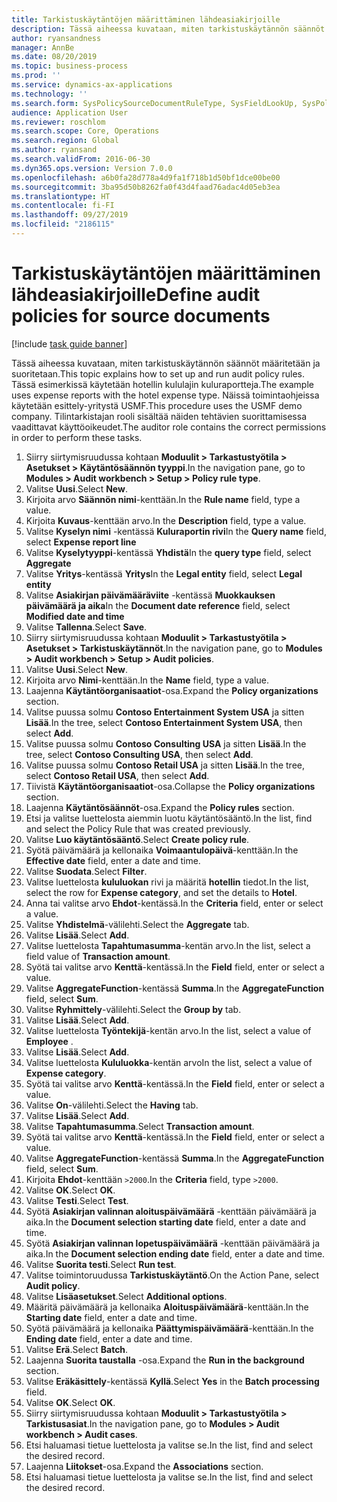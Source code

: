 ```yaml
---
title: Tarkistuskäytäntöjen määrittäminen lähdeasiakirjoille
description: Tässä aiheessa kuvataan, miten tarkistuskäytännön säännöt määritetään ja suoritetaan.
author: ryansandness
manager: AnnBe
ms.date: 08/20/2019
ms.topic: business-process
ms.prod: ''
ms.service: dynamics-ax-applications
ms.technology: ''
ms.search.form: SysPolicySourceDocumentRuleType, SysFieldLookUp, SysPolicyListPage, SysPolicy, AuditPolicyRule, SysQueryForm, SysQueryFieldLookUp, AuditPolicyDateSelection, AuditPolicyAdditionalOption, BatchJob, CaseDetail
audience: Application User
ms.reviewer: roschlom
ms.search.scope: Core, Operations
ms.search.region: Global
ms.author: ryansand
ms.search.validFrom: 2016-06-30
ms.dyn365.ops.version: Version 7.0.0
ms.openlocfilehash: a6b0fa28d778a4d9fa1f718b1d50bf1dce00be00
ms.sourcegitcommit: 3ba95d50b8262fa0f43d4faad76adac4d05eb3ea
ms.translationtype: HT
ms.contentlocale: fi-FI
ms.lasthandoff: 09/27/2019
ms.locfileid: "2186115"
---
```

# <a name="define-audit-policies-for-source-documents"></a><span data-ttu-id="cc53b-103">Tarkistuskäytäntöjen määrittäminen lähdeasiakirjoille</span><span class="sxs-lookup"><span data-stu-id="cc53b-103">Define audit policies for source documents</span></span>

[!include [task guide banner](../../includes/task-guide-banner.md)]

<span data-ttu-id="cc53b-104">Tässä aiheessa kuvataan, miten tarkistuskäytännön säännöt määritetään ja suoritetaan.</span><span class="sxs-lookup"><span data-stu-id="cc53b-104">This topic explains how to set up and run audit policy rules.</span></span> <span data-ttu-id="cc53b-105">Tässä esimerkissä käytetään hotellin kululajin kuluraportteja.</span><span class="sxs-lookup"><span data-stu-id="cc53b-105">The example uses expense reports with the hotel expense type.</span></span> <span data-ttu-id="cc53b-106">Näissä toimintaohjeissa käytetään esittely-yritystä USMF.</span><span class="sxs-lookup"><span data-stu-id="cc53b-106">This procedure uses the USMF demo company.</span></span> <span data-ttu-id="cc53b-107">Tilintarkistajan rooli sisältää näiden tehtävien suorittamisessa vaadittavat käyttöoikeudet.</span><span class="sxs-lookup"><span data-stu-id="cc53b-107">The auditor role contains the correct permissions in order to perform these tasks.</span></span>

1. <span data-ttu-id="cc53b-108">Siirry siirtymisruudussa kohtaan **Moduulit > Tarkastustyötila > Asetukset > Käytäntösäännön tyyppi**.</span><span class="sxs-lookup"><span data-stu-id="cc53b-108">In the navigation pane, go to **Modules > Audit workbench > Setup > Policy rule type**.</span></span>
2. <span data-ttu-id="cc53b-109">Valitse **Uusi**.</span><span class="sxs-lookup"><span data-stu-id="cc53b-109">Select **New**.</span></span>
3. <span data-ttu-id="cc53b-110">Kirjoita arvo **Säännön nimi**-kenttään.</span><span class="sxs-lookup"><span data-stu-id="cc53b-110">In the **Rule name** field, type a value.</span></span>
4. <span data-ttu-id="cc53b-111">Kirjoita **Kuvaus**-kenttään arvo.</span><span class="sxs-lookup"><span data-stu-id="cc53b-111">In the **Description** field, type a value.</span></span>
5. <span data-ttu-id="cc53b-112">Valitse **Kyselyn nimi** -kentässä **Kuluraportin rivi**</span><span class="sxs-lookup"><span data-stu-id="cc53b-112">In the **Query name** field, select **Expense report line**</span></span>
6. <span data-ttu-id="cc53b-113">Valitse **Kyselytyyppi**-kentässä **Yhdistä**</span><span class="sxs-lookup"><span data-stu-id="cc53b-113">In the **query type** field, select **Aggregate**</span></span>
7. <span data-ttu-id="cc53b-114">Valitse **Yritys**-kentässä **Yritys**</span><span class="sxs-lookup"><span data-stu-id="cc53b-114">In the **Legal entity** field, select **Legal entity**</span></span>
8. <span data-ttu-id="cc53b-115">Valitse **Asiakirjan päivämääräviite** -kentässä **Muokkauksen päivämäärä ja aika**</span><span class="sxs-lookup"><span data-stu-id="cc53b-115">In the **Document date reference** field, select **Modified date and time**</span></span>
9. <span data-ttu-id="cc53b-116">Valitse **Tallenna**.</span><span class="sxs-lookup"><span data-stu-id="cc53b-116">Select **Save**.</span></span>
10. <span data-ttu-id="cc53b-117">Siirry siirtymisruudussa kohtaan **Moduulit > Tarkastustyötila > Asetukset > Tarkistuskäytännöt**.</span><span class="sxs-lookup"><span data-stu-id="cc53b-117">In the navigation pane, go to **Modules > Audit workbench > Setup > Audit policies**.</span></span>
11. <span data-ttu-id="cc53b-118">Valitse **Uusi**.</span><span class="sxs-lookup"><span data-stu-id="cc53b-118">Select **New**.</span></span>
12. <span data-ttu-id="cc53b-119">Kirjoita arvo **Nimi**-kenttään.</span><span class="sxs-lookup"><span data-stu-id="cc53b-119">In the **Name** field, type a value.</span></span>
13. <span data-ttu-id="cc53b-120">Laajenna **Käytäntöorganisaatiot**-osa.</span><span class="sxs-lookup"><span data-stu-id="cc53b-120">Expand the **Policy organizations** section.</span></span>
14. <span data-ttu-id="cc53b-121">Valitse puussa solmu **Contoso Entertainment System USA** ja sitten **Lisää**.</span><span class="sxs-lookup"><span data-stu-id="cc53b-121">In the tree, select **Contoso Entertainment System USA**, then select **Add**.</span></span>
15. <span data-ttu-id="cc53b-122">Valitse puussa solmu **Contoso Consulting USA** ja sitten **Lisää**.</span><span class="sxs-lookup"><span data-stu-id="cc53b-122">In the tree, select **Contoso Consulting USA**, then select **Add**.</span></span>
16. <span data-ttu-id="cc53b-123">Valitse puussa solmu **Contoso Retail USA** ja sitten **Lisää**.</span><span class="sxs-lookup"><span data-stu-id="cc53b-123">In the tree, select **Contoso Retail USA**, then select **Add**.</span></span>
17. <span data-ttu-id="cc53b-124">Tiivistä **Käytäntöorganisaatiot**-osa.</span><span class="sxs-lookup"><span data-stu-id="cc53b-124">Collapse the **Policy organizations** section.</span></span>
18. <span data-ttu-id="cc53b-125">Laajenna **Käytäntösäännöt**-osa.</span><span class="sxs-lookup"><span data-stu-id="cc53b-125">Expand the **Policy rules** section.</span></span>
19. <span data-ttu-id="cc53b-126">Etsi ja valitse luettelosta aiemmin luotu käytäntösääntö.</span><span class="sxs-lookup"><span data-stu-id="cc53b-126">In the list, find and select the Policy Rule that was created previously.</span></span>
20. <span data-ttu-id="cc53b-127">Valitse **Luo käytäntösääntö**.</span><span class="sxs-lookup"><span data-stu-id="cc53b-127">Select **Create policy rule**.</span></span>
21. <span data-ttu-id="cc53b-128">Syötä päivämäärä ja kellonaika **Voimaantulopäivä**-kenttään.</span><span class="sxs-lookup"><span data-stu-id="cc53b-128">In the **Effective date** field, enter a date and time.</span></span>
22. <span data-ttu-id="cc53b-129">Valitse **Suodata**.</span><span class="sxs-lookup"><span data-stu-id="cc53b-129">Select **Filter**.</span></span>
23. <span data-ttu-id="cc53b-130">Valitse luettelosta **kululuokan** rivi ja määritä **hotellin** tiedot.</span><span class="sxs-lookup"><span data-stu-id="cc53b-130">In the list, select the row for **Expense category**, and set the details to **Hotel**.</span></span>
24. <span data-ttu-id="cc53b-131">Anna tai valitse arvo **Ehdot**-kentässä.</span><span class="sxs-lookup"><span data-stu-id="cc53b-131">In the **Criteria** field, enter or select a value.</span></span>
25. <span data-ttu-id="cc53b-132">Valitse **Yhdistelmä**-välilehti.</span><span class="sxs-lookup"><span data-stu-id="cc53b-132">Select the **Aggregate** tab.</span></span>
26. <span data-ttu-id="cc53b-133">Valitse **Lisää**.</span><span class="sxs-lookup"><span data-stu-id="cc53b-133">Select **Add**.</span></span>
27. <span data-ttu-id="cc53b-134">Valitse luettelosta **Tapahtumasumma**-kentän arvo.</span><span class="sxs-lookup"><span data-stu-id="cc53b-134">In the list, select a field value of **Transaction amount**.</span></span>
28. <span data-ttu-id="cc53b-135">Syötä tai valitse arvo **Kenttä**-kentässä.</span><span class="sxs-lookup"><span data-stu-id="cc53b-135">In the **Field** field, enter or select a value.</span></span>
29. <span data-ttu-id="cc53b-136">Valitse **AggregateFunction**-kentässä **Summa**.</span><span class="sxs-lookup"><span data-stu-id="cc53b-136">In the **AggregateFunction** field, select **Sum**.</span></span>
30. <span data-ttu-id="cc53b-137">Valitse **Ryhmittely**-välilehti.</span><span class="sxs-lookup"><span data-stu-id="cc53b-137">Select the **Group by** tab.</span></span>
31. <span data-ttu-id="cc53b-138">Valitse **Lisää**.</span><span class="sxs-lookup"><span data-stu-id="cc53b-138">Select **Add**.</span></span>
32. <span data-ttu-id="cc53b-139">Valitse luettelosta **Työntekijä**-kentän arvo.</span><span class="sxs-lookup"><span data-stu-id="cc53b-139">In the list, select a value of **Employee** .</span></span>
33. <span data-ttu-id="cc53b-140">Valitse **Lisää**.</span><span class="sxs-lookup"><span data-stu-id="cc53b-140">Select **Add**.</span></span>
34. <span data-ttu-id="cc53b-141">Valitse luettelosta **Kululuokka**-kentän arvo</span><span class="sxs-lookup"><span data-stu-id="cc53b-141">In the list, select a value of **Expense category**.</span></span>
35. <span data-ttu-id="cc53b-142">Syötä tai valitse arvo **Kenttä**-kentässä.</span><span class="sxs-lookup"><span data-stu-id="cc53b-142">In the **Field** field, enter or select a value.</span></span>
36. <span data-ttu-id="cc53b-143">Valitse **On**-välilehti.</span><span class="sxs-lookup"><span data-stu-id="cc53b-143">Select the **Having** tab.</span></span>
37. <span data-ttu-id="cc53b-144">Valitse **Lisää**.</span><span class="sxs-lookup"><span data-stu-id="cc53b-144">Select **Add**.</span></span>
38. <span data-ttu-id="cc53b-145">Valitse **Tapahtumasumma**.</span><span class="sxs-lookup"><span data-stu-id="cc53b-145">Select **Transaction amount**.</span></span>
39. <span data-ttu-id="cc53b-146">Syötä tai valitse arvo **Kenttä**-kentässä.</span><span class="sxs-lookup"><span data-stu-id="cc53b-146">In the **Field** field, enter or select a value.</span></span>
40. <span data-ttu-id="cc53b-147">Valitse **AggregateFunction**-kentässä **Summa**.</span><span class="sxs-lookup"><span data-stu-id="cc53b-147">In the **AggregateFunction** field, select **Sum**.</span></span>
41. <span data-ttu-id="cc53b-148">Kirjoita **Ehdot**-kenttään `>2000`.</span><span class="sxs-lookup"><span data-stu-id="cc53b-148">In the **Criteria** field, type `>2000`.</span></span>
42. <span data-ttu-id="cc53b-149">Valitse **OK**.</span><span class="sxs-lookup"><span data-stu-id="cc53b-149">Select **OK**.</span></span>
43. <span data-ttu-id="cc53b-150">Valitse **Testi**.</span><span class="sxs-lookup"><span data-stu-id="cc53b-150">Select **Test**.</span></span>
44. <span data-ttu-id="cc53b-151">Syötä **Asiakirjan valinnan aloituspäivämäärä** -kenttään päivämäärä ja aika.</span><span class="sxs-lookup"><span data-stu-id="cc53b-151">In the **Document selection starting date** field, enter a date and time.</span></span>
45. <span data-ttu-id="cc53b-152">Syötä **Asiakirjan valinnan lopetuspäivämäärä** -kenttään päivämäärä ja aika.</span><span class="sxs-lookup"><span data-stu-id="cc53b-152">In the **Document selection ending date** field, enter a date and time.</span></span>
46. <span data-ttu-id="cc53b-153">Valitse **Suorita testi**.</span><span class="sxs-lookup"><span data-stu-id="cc53b-153">Select **Run test**.</span></span>
47. <span data-ttu-id="cc53b-154">Valitse toimintoruudussa **Tarkistuskäytäntö**.</span><span class="sxs-lookup"><span data-stu-id="cc53b-154">On the Action Pane, select **Audit policy**.</span></span>
48. <span data-ttu-id="cc53b-155">Valitse **Lisäasetukset**.</span><span class="sxs-lookup"><span data-stu-id="cc53b-155">Select **Additional options**.</span></span>
49. <span data-ttu-id="cc53b-156">Määritä päivämäärä ja kellonaika **Aloituspäivämäärä**-kenttään.</span><span class="sxs-lookup"><span data-stu-id="cc53b-156">In the **Starting date** field, enter a date and time.</span></span>
50. <span data-ttu-id="cc53b-157">Syötä päivämäärä ja kellonaika **Päättymispäivämäärä**-kenttään.</span><span class="sxs-lookup"><span data-stu-id="cc53b-157">In the **Ending date** field, enter a date and time.</span></span>
51. <span data-ttu-id="cc53b-158">Valitse **Erä**.</span><span class="sxs-lookup"><span data-stu-id="cc53b-158">Select **Batch**.</span></span>
52. <span data-ttu-id="cc53b-159">Laajenna **Suorita taustalla** -osa.</span><span class="sxs-lookup"><span data-stu-id="cc53b-159">Expand the **Run in the background** section.</span></span>
53. <span data-ttu-id="cc53b-160">Valitse **Eräkäsittely**-kentässä **Kyllä**.</span><span class="sxs-lookup"><span data-stu-id="cc53b-160">Select **Yes** in the **Batch processing** field.</span></span>
54. <span data-ttu-id="cc53b-161">Valitse **OK**.</span><span class="sxs-lookup"><span data-stu-id="cc53b-161">Select **OK**.</span></span>
55. <span data-ttu-id="cc53b-162">Siirry siirtymisruudussa kohtaan **Moduulit > Tarkastustyötila > Tarkistusasiat**.</span><span class="sxs-lookup"><span data-stu-id="cc53b-162">In the navigation pane, go to **Modules > Audit workbench > Audit cases**.</span></span>
56. <span data-ttu-id="cc53b-163">Etsi haluamasi tietue luettelosta ja valitse se.</span><span class="sxs-lookup"><span data-stu-id="cc53b-163">In the list, find and select the desired record.</span></span>
57. <span data-ttu-id="cc53b-164">Laajenna **Liitokset**-osa.</span><span class="sxs-lookup"><span data-stu-id="cc53b-164">Expand the **Associations** section.</span></span>
58. <span data-ttu-id="cc53b-165">Etsi haluamasi tietue luettelosta ja valitse se.</span><span class="sxs-lookup"><span data-stu-id="cc53b-165">In the list, find and select the desired record.</span></span>

